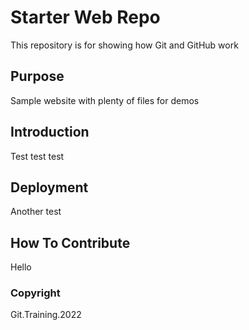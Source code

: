 # Starter Web Repo

This repository is for showing how Git and GitHub work

## Purpose

Sample website with plenty of files for demos

## Introduction

Test test test

## Deployment

Another test

## How To Contribute

Hello

### Copyright

Git.Training.2022
